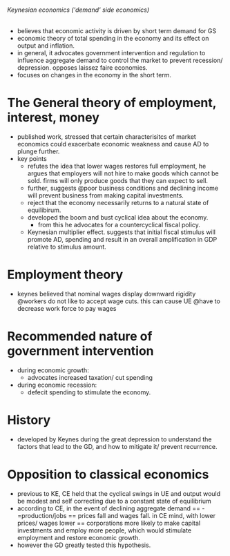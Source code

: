 ###### Keynesian economics ('demand' side economics)
- believes that economic activity is driven by short term demand for GS
- economic theory of total spending in the economy and its effect on output and inflation. 
- in general, it advocates government intervention and regulation to  influence aggregate demand to control the market to prevent recession/ depression. opposes laissez faire economies.
- focuses on changes in the economy in the short term.

# The General theory of employment, interest, money
- published work, stressed that certain characterisitcs of market economics could exacerbate economic weakness and cause AD to plunge further. 
- key points
    + refutes the idea that lower wages restores full employment, he argues that employers will not hire to make goods which cannot be sold. firms will only produce goods that they can expect to sell. 
    + further, suggests @poor business conditions and declining income will prevent business from making capital investments. 
    + reject that the economy necessarily returns to a natural state of equilibirum.
    + developed the boom and bust cyclical idea about the economy. 
        * from this he advocates for a countercyclical fiscal policy.
    + Keynesian multiplier effect. suggests that initial fiscal stimulus will promote AD, spending and result in an overall amplification in GDP relative to stimulus amount. 

# Employment theory
- keynes believed that nominal wages display downward rigidity @workers do not like to accept wage cuts. this can cause UE @have to decrease work force to pay wages


# Recommended nature of government intervention
- during economic growth:
    + advocates increased taxation/ cut spending
- during economic recession:
    + defecit spending to stimulate the economy.

# History
- developed by Keynes during the great depression to understand the factors that lead to the GD, and how to mitigate it/ prevent recurrence.

# Opposition to classical economics
- previous to KE, CE held that the cyclical swings in UE and output would be modest and self correcting due to a constant state of equilibrium
- according to CE, in the event of declining aggregate demand == -=production/jobs == prices fall and wages fall. in CE mind, with lower prices/ wages lower == corporations more likely to make capital investments and employ more people, which would stimulate employment and restore economic growth.
- however the GD greatly tested this hypothesis. 